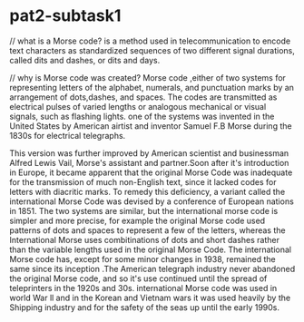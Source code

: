 # pat2-subtask1
// what is a Morse code?
is a method used in telecommunication to encode text characters as standardized sequences of two different  signal durations, called dits and dashes, or dits and days.

// why is Morse code was created?
Morse code ,either of two systems for representing letters of the alphabet, numerals, and punctuation marks by an arrangement of dots,dashes, and spaces.  The codes are transmitted as electrical pulses of varied lengths or analogous mechanical or visual signals, such as flashing lights. one of the systems was invented in the United States by  American airtist and inventor Samuel F.B Morse during the 1830s for electrical telegraphs.

This version was further improved by American scientist and businessman Alfred Lewis  Vail, Morse's assistant and partner.Soon after it's introduction in Europe, it became apparent that the original Morse Code was inadequate for the transmission of much non-English text, since it lacked codes for letters with diacritic marks. To remedy this deficiency,  a variant called the international Morse Code was devised by a conference of European nations in 1851.
The two systems are similar, but the international morse code is simpler and more precise, for example the original Morse code used patterns of dots and spaces to represent a few of the letters, whereas the International Morse uses combitinations of dots and short dashes rather than the variable lengths used in the original Morse Code.
The international Morse code has, except for some minor changes in 1938, remained the same since its inception .The American telegraph industry never abandoned the original Morse code, and so it's use continued until the spread of teleprinters in the 1920s and 30s. international Morse code was used in world War ll and in the Korean and Vietnam wars it was used heavily by the Shipping industry and for the safety of the seas up until the early 1990s.
